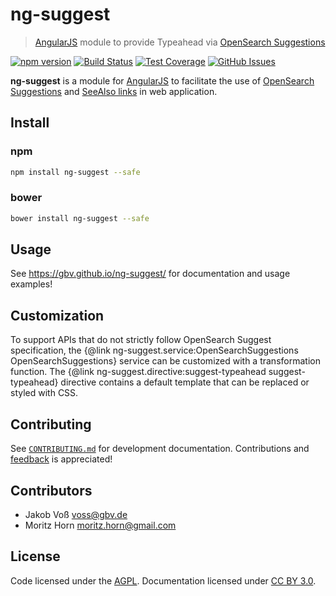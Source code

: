 # ng-suggest

> [AngularJS](http://angularjs.org/) module to provide Typeahead via [OpenSearch Suggestions](http://www.opensearch.org/Specifications/OpenSearch/Extensions/Suggestions/1.0)

[![npm version](https://img.shields.io/npm/v/ng-suggest.svg?style=flat)](https://www.npmjs.com/package/ng-suggest)
[![Build Status](https://travis-ci.org/gbv/ng-suggest.svg)](https://travis-ci.org/gbv/ng-suggest)
[![Test Coverage](https://coveralls.io/repos/gbv/ng-suggest/badge.svg?branch=master)](https://coveralls.io/r/gbv/ng-suggest?branch=master)
[![GitHub Issues](https://img.shields.io/github/issues-raw/gbv/ng-suggest.svg?style=flat)](https://github.com/gbv/ng-suggest/issues)

**ng-suggest** is a module for [AngularJS](http://angularjs.org/) to facilitate 
the use of [OpenSearch Suggestions](http://www.opensearch.org/Specifications/OpenSearch/Extensions/Suggestions/1.0) and [SeeAlso links](http://www.gbv.de/wikis/cls/SeeAlso) in web application.

## Install

### npm

```bash
npm install ng-suggest --safe
```

### bower

```bash
bower install ng-suggest --safe
```

## Usage

See <https://gbv.github.io/ng-suggest/> for documentation and usage examples!

## Customization

To support APIs that do not strictly follow OpenSearch Suggest specification, the
{@link ng-suggest.service:OpenSearchSuggestions OpenSearchSuggestions} service
can be customized with a transformation function. The 
{@link ng-suggest.directive:suggest-typeahead suggest-typeahead} directive contains
a default template that can be replaced or styled with CSS.

## Contributing

See [`CONTRIBUTING.md`](#/api/contributing) for development documentation.
Contributions and [feedback](https://github.com/gbv/ng-suggest/issues) is
appreciated!

## Contributors

* Jakob Voß <voss@gbv.de>
* Moritz Horn <moritz.horn@gmail.com>

## License

Code licensed under the [AGPL](http://www.gnu.org/licenses/agpl-3.0.html).
Documentation licensed under [CC BY 3.0](http://creativecommons.org/licenses/by/3.0/).

